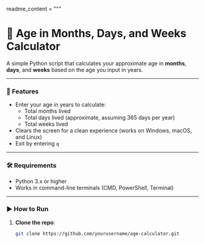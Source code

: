 readme_content = """
# 🧮 Age in Months, Days, and Weeks Calculator

A simple Python script that calculates your approximate age in **months**, **days**, and **weeks** based on the age you input in years.

---

### 📌 Features
- Enter your age in years to calculate:
  - Total months lived
  - Total days lived (approximate, assuming 365 days per year)
  - Total weeks lived
- Clears the screen for a clean experience (works on Windows, macOS, and Linux)
- Exit by entering `q`

---

### 🛠️ Requirements
- Python 3.x or higher
- Works in command-line terminals (CMD, PowerShell, Terminal)

---

### ▶️ How to Run

1. **Clone the repo**:
   ```bash
   git clone https://github.com/yourusername/age-calculator.git
